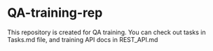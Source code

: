 # QA-training-rep

This repository is created for QA training. You can check out tasks in Tasks.md file, and training API docs in REST_API.md




